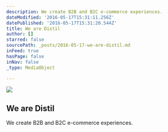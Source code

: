 ```yaml
---
description: We create B2B and B2C e-commerce experiences.
dateModified: '2016-05-17T15:31:11.256Z'
datePublished: '2016-05-17T15:31:20.544Z'
title: We are Distil
author: []
starred: false
sourcePath: _posts/2016-05-17-we-are-distil.md
inFeed: true
hasPage: false
inNav: false
_type: MediaObject

---
```

<article style=""><img src="https://the-grid-user-content.s3-us-west-2.amazonaws.com/96bc80ea-f56a-4658-b6ba-b732843fce6c.jpg" /><h1>We are Distil</h1><p>We create B2B and B2C e-commerce experiences.</p></article>